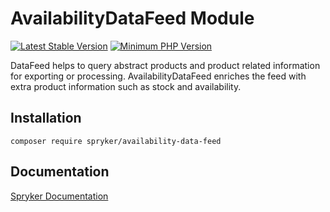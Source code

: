 # AvailabilityDataFeed Module
[![Latest Stable Version](https://poser.pugx.org/spryker/availability-data-feed/v/stable.svg)](https://packagist.org/packages/spryker/availability-data-feed)
[![Minimum PHP Version](https://img.shields.io/badge/php-%3E%3D%208.2-8892BF.svg)](https://php.net/)

DataFeed helps to query abstract products and product related information for exporting or processing. AvailabilityDataFeed enriches the feed with extra product information such as stock and availability.

## Installation

```
composer require spryker/availability-data-feed
```

## Documentation

[Spryker Documentation](https://docs.spryker.com)
